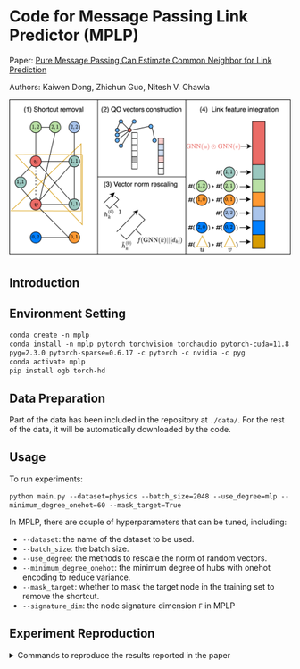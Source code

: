 # Code for Message Passing Link Predictor (MPLP)
Paper: [Pure Message Passing Can Estimate Common Neighbor for Link Prediction](https://arxiv.org/abs/2309.00976)

Authors: Kaiwen Dong, Zhichun Guo, Nitesh V. Chawla

![Framework of MPLP](misc/diagram-framework.png)

## Introduction




## Environment Setting
```
conda create -n mplp
conda install -n mplp pytorch torchvision torchaudio pytorch-cuda=11.8 pyg=2.3.0 pytorch-sparse=0.6.17 -c pytorch -c nvidia -c pyg
conda activate mplp
pip install ogb torch-hd
```

## Data Preparation
Part of the data has been included in the repository at `./data/`. For the rest of the data, it will be automatically downloaded by the code.

## Usage

To run experiments:
```
python main.py --dataset=physics --batch_size=2048 --use_degree=mlp --minimum_degree_onehot=60 --mask_target=True
```

In MPLP, there are couple of hyperparameters that can be tuned, including:

- `--dataset`: the name of the dataset to be used.
- `--batch_size`: the batch size.
- `--use_degree`: the methods to rescale the norm of random vectors.
- `--minimum_degree_onehot`: the minimum degree of hubs with onehot encoding to reduce variance.
- `--mask_target`: whether to mask the target node in the training set to remove the shortcut.
- `--signature_dim`: the node signature dimension `F` in MPLP


## Experiment Reproduction

<details>
<summary>Commands to reproduce the results reported in the paper</summary>

### USAir
```
python main.py --dataset=USAir --xdp=0.8 --feat_dropout=0.2 --use_embedding=True --batch_size=512 --weight_decay=0.001 --use_degree=RA --lr=0.01 --batchnorm_affine=False
```
### NS
```
python main.py --dataset=NS --label_dropout=0.05 --use_feature=False --batch_size=512 --weight_decay=0.001 --use_degree=AA
```
### PB
```
python main.py --dataset=PB --label_dropout=0.05 --use_feature=False --use_embedding=True --batch_size=1024 --minimum_degree_onehot=100
```
### Yeast
```
python main.py --dataset=Yeast --xdp=0.8 --feat_dropout=0.6 --label_dropout=0.2 --use_embedding=True --batch_size=512 --lr=0.0015
```
### C.ele
```
python main.py --dataset=Celegans --xdp=0.8 --feat_dropout=0.05 --label_dropout=0.6 --use_embedding=True --batch_size=512 --weight_decay=0.001 --use_degree=mlp --lr=0.0015
```
### Power
```
python main.py --dataset=Power --xdp=0.8 --feat_dropout=0.05 --label_dropout=0.05 --use_embedding=True --batch_size=512 --weight_decay=0.001 --use_degree=mlp --lr=0.0015
```
### Router
```
python main.py --dataset=Router --xdp=0.8 --feat_dropout=0.6 --label_dropout=0.05 --use_embedding=True --batch_size=512 --weight_decay=0.01 --use_degree=mlp --lr=0.01 --batchnorm_affine=False
```
### E.coli
```
python main.py --dataset=Ecoli --xdp=0.8 --feat_dropout=0.2 --label_dropout=0.6 --use_embedding=True --batch_size=512 --lr=0.0015
```
### CS
```
python main.py --dataset=cs --xdp=0.5 --feat_dropout=0.2 --label_dropout=0.2 --batch_size=2048 --minimum_degree_onehot=60 --lr=0.01 --encoder=puregcn --patience=40
```
### Physics
```
python main.py --dataset=physics --xdp=0.1 --label_dropout=0.6 --batch_size=2048 --use_degree=mlp --minimum_degree_onehot=60 --batchnorm_affine=False --patience=40
```
### Computers
```
python main.py --dataset=computers --xdp=0.1 --feat_dropout=0.05 --label_dropout=0.6 --batch_size=2048 --use_degree=mlp --minimum_degree_onehot=100 --patience=40
```
### Photo
```
python main.py --dataset=photos --xdp=0.1 --feat_dropout=0.05 --label_dropout=0.05 --batch_size=2048 --use_degree=mlp --patience=40
```
### Collab
```
python main.py --dataset=ogbl-collab --batch_size=4096 --use_degree=mlp --patience=40 --log_steps=1 --minimum_degree_onehot=100 --year=2010 --use_valedges_as_input=True --xdp=0.5 --label_dropout=0.05 --lr=0.01 --signature_dim=2048
```
### Collab (no feat)
```
python main.py --dataset=ogbl-collab --use_feature=False --batch_size=8192 --mask_target=True --weight_decay=0 --use_degree=mlp --patience=40 --log_steps=1 --minimum_degree_onehot=50 --year=2010 --use_valedges_as_input=True --signature_dim=6000
```
[/logs/no_feat_ogbl-collab_jobID_769579_PID_606228_1690552809.log/]: #

</details>